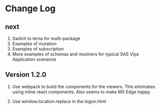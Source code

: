 # Change Log

## next

1. Switch to lerna for multi-package
2. Examples of mutation
3. Examples of subscription
4. More examples of schemas and resolvers for typical SAS Viya Application scenarios

## Version 1.2.0

1. Use webpack to build the components for the viewers. This eliminates using inline react components. Also seems to make MS Edge happy.

2. Use window.location.replace in the logon.html